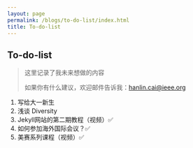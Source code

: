 ```yaml
---
layout: page
permalink: /blogs/to-do-list/index.html
title: To-do-list
---
```


## To-do-list

> 这里记录了我未来想做的内容
>
> 如果你有什么建议，欢迎邮件告诉我：hanlin.cai@ieee.org

1. 写给大一新生
2. 浅谈 Diversity
3. Jekyll网站的第二期教程（视频）✅
4. 如何参加海外国际会议？✅
5. 美赛系列课程（视频）✅

